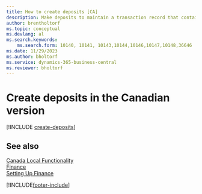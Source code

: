 ```yaml
---
title: How to create deposits [CA]
description: Make deposits to maintain a transaction record that contains information that can be applied to outstanding invoices and credit memos in the Canadian version.
author: brentholtorf
ms.topic: conceptual
ms.devlang: al
ms.search.keywords:
    ms.search.form: 10140, 10141, 10143,10144,10146,10147,10148,36646
ms.date: 11/29/2023
ms.author: bholtorf
ms.service: dynamics-365-business-central
ms.reviewer: bholtorf
---
```

# Create deposits in the Canadian version

[!INCLUDE [create-deposits](../includes/CAMXUS/create-deposits.md)]

## See also

[Canada Local Functionality](canada-local-functionality.md)  
[Finance](../../finance.md)  
[Setting Up Finance](../../finance.md)  


[!INCLUDE[footer-include](../../includes/footer-banner.md)]